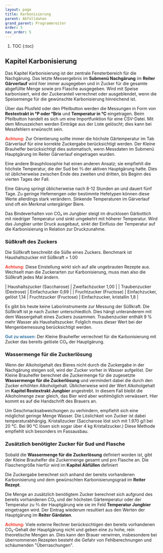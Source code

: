 ```yaml
---
layout: page
title: Karbonisierung
parent: Abfülldaten
grand_parent: Programmreiter
order: 5
nav_order: 5
---
```


1. TOC
{:toc}

## Kapitel Karbonisierung

Das Kapitel Karbonisierung ist der zentrale Fensterbereich für die Nachgärung. Das letzte Messergebnis im **Submenü Nachgärung** im **Reiter Gärverlauf** wird hier immer ausgegeben und in Zucker für die gesamte abgefüllte Menge sowie pro Flasche ausgegeben. Wird mit Speise karbonisiert, wird der Zuckeranteil verrechnet oder ausgeblendet, wenn die Speisemenge für die gewünschte Karbonisierung hinreichend ist.

Über das Plusfeld oder den Pfeilbutton werden die Messungen in Form von **Restextrakt in °P oder °Brix** und **Temperatur in °C** eingetragen. Beim Pfeilbutton handelt es sich um eine Importfunktion für eine CSV-Datei. Mit dem Minuszeichen werden Einträge aus der Liste gelöscht; dies kann bei Messfehlern erwünscht sein.

<span style="color: #f44336">**Achtung:**</span> Zur Orientierung sollte immer die höchste Gärtemperatur im Tab Gärverlauf für eine korrekte Zuckergabe berücksichtigt werden. Der Kleine Brauhelfer berücksichtigt dies automatisch, wenn Messdaten im Submenü Hauptgärung im Reiter Gärverlauf eingetragen wurden.

Eine andere Brauphilosophie hat einen anderen Ansatz; sie empfiehlt die höchste Temperatur, die der Sud bei ⅔ der aktiven Hauptgärung hatte. Dies ist üblicherweise zwischen Ende des zweiten und dritten, bis Beginn des vierten Tages der Fall.

Eine Gärung springt üblicherweise nach 8-12 Stunden an und dauert fünf Tage. Zu geringe Hefemengen oder bestimmte Hefetypen können diese Werte allerdings stark verändern. Sinkende Temperaturen im Gärverlauf sind oft ein Merkmal untergäriger Biere.

Das Bindeverhalten von CO₂ im Jungbier steigt im drucklosen Gärbottich mit niedriger Temperatur und sinkt umgekehrt mit höherer Temperatur. Wird das Jungbier unter Druck ausgebaut, sinkt der Einfluss der Temperatur auf die Karbonisierung in Relation zur Druckzunahme.

### Süßkraft des Zuckers

Die Süßkraft beschreibt die Süße eines Zuckers. Benchmark ist Haushaltszucker mit Süßkraft = 1.00

<span style="color: #f44336">**Achtung:**</span> Diese Einstellung wirkt sich auf alle ungebrauten Rezepte aus. Wechselt man die Zuckerarten zur Karbonisierung, muss man also die Süßkraft jedes Mal ändern.

| Haushaltszucker (Saccharose) | Zweifachzucker 1,00 |
| Traubenzucker (Dextrose) | Einfachzucker 0,69 |
| Fruchtzucker (Fructose) | Einfachzucker, gelöst 1,14
| Fruchtzucker (Fructose) | Einfachzucker, kristallin 1,8 |

Es gibt bis heute keine Laborinstrumente zur Messung der Süßkraft. Die Süßkraft ist je nach Zucker unterschiedlich. Dies hängt unteranderem mit dem Wassergehalt eines Zuckers zusammen. Traubenzucker enthält 9 % mehr Wasser als Haushaltszucker. Folglich muss dieser Wert bei der Mengenbemessung berücksichtigt werden.

<span style="color: #3978A6">**Gut zu wissen:**</span> Der Kleine Brauhelfer verrechnet für die Karbonisierung mit Zucker das bereits gelöste CO₂ der Hauptgärung. 

### Wassermenge für die Zuckerlösung

Wenn der Alkoholgehalt des Bieres nicht durch die Zuckergabe in der Nachgärung steigen soll, wird der Zucker vorher in Wasser aufgelöst. Der Kleine Brauhelfer berechnet die Zuckermenge für die zugesetzte **Wassermenge für die Zuckerlösung** und vermindert dabei die durch den Zucker erhöhten Alkoholgehalt. Üblicherweise wird der Wert Alkoholgehalt im **Kapitel Restextrakt Jungbier** angestrebt. In diesem Fall bleibt die Alkoholmenge zwar gleich, das Bier wird aber wohlmöglich verwässert. Hier kommt es auf die Handschrift des Brauers an.

Um Geschmacksabweichungen zu verhindern, empfiehlt sich eine möglichst geringe Menge Wasser. Die Löslichkeit von Zucker ist dabei temperaturabhängig. Kristallzucker (Saccharose löst sich mit 1.970 g/l bei 20 °C. Bei 90 °C lösen sich sogar über 4 kg Kristallzucker.) Diese Methode empfiehlt sich besonders im Fassausbau.

### Zusätzlich benötigter Zucker für Sud und Flasche

Sobald die **Wassermenge für die Zuckerlösung** definiert worden ist, gibt der Kleine Brauhelfer die Zuckermenge gesamt und pro Flasche an. Die Flaschengröße hierfür wird im **Kapitel Abfüllen** definiert

Die Zuckergabe berechnet sich anhand der bereits vorhandenen Karbonisierung und dem gewünschten Karbonisierungsgrad im **Reiter Rezept**.

Die Menge an zusätzlich benötigtem Zucker berechnet sich aufgrund des bereits vorhandenen CO₂ und der höchsten Gärtemperatur oder der Temperatur zu ⅔ der Hauptgärung wie sie im Feld **Temperatur Jungbier** eingetragen wird. Der Eintrag wiederum resultiert aus den Werten der Hauptgärung im **Reiter Gärdaten**.

<span style="color: #f44336">**Achtung:**</span> Viele externe Rechner berücksichtigen den bereits vorhandenen CO₂-Gehalt der Hauptgärung nicht und geben eine zu hohe, rein theoretische Mengen an. Dies kann den Brauer verwirren, insbesondere bei übernommenen Rezepten besteht die Gefahr von Fehlberechnungen und schäumenden "Überraschungen".
